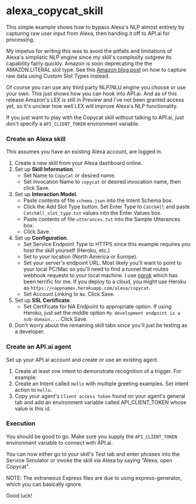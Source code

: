 # alexa_copycat_skill

This simple example shows how to bypass Alexa's NLP almost entirely by capturing raw user input from Alexa, then handing it off to API.ai for processing.

My impetus for writing this was to avoid the pitfalls and limitations of Alexa's simplistic NLP engine since my skill's complexity outgrew its capability fairly quickly. Amazon is soon deprecating the the AMAZON.LITERAL slot type. See this [Amazon blog post](https://developer.amazon.com/blogs/post/Tx3IHSFQSUF3RQP/why-a-custom-slot-is-the-literal-solution) on how to capture raw data using Custom Slot Types instead.

Of course you can use any third party NLP/NLU engine you choose or use your own. This just shows how you can hook into API.ai. And as of this release Amazon's LEX is still in Preview and I've not been granted access yet, so it's unclear how well LEX will improve Alexa's NLP functionality.

If you just want to play with the Copycat skill without talking to API.ai, just don't specify a `API_CLIENT_TOKEN` environment variable.

### Create an Alexa skill

This assumes you have an existing Alexa account, are logged in.

1. Create a new skill from your Alexa dashboard online.
2. Set up **Skill Information**.
    - Set Name to `CopyCat` or desired name.
    - Set Invocation Name to `copycat` or desired invocation name, then click Save.
3. Set up **Interaction Model**.
    - Paste contents of file `schema.json` into the Intent Schema box.
    - Click the Add Slot Type button. Set Enter Type to `CatchAll` and paste `CatchAll_slot_type.txt` values into the Enter Values box.
    - Paste contents of file `utterances.txt` into the Sample Utterances box.
    - Click Save.
4. Set up **Configuration**.
    - Set Service Endpoint Type to HTTPS since this example requires you host the skill yourself (Heroku, etc.)
    - Set to your location (North America or Europe).
    - Set your server's endpoint URL. Most likely you'll want to point to your local PC/Mac so you'll need to find a tunnel that routes webhook requests to your local machine. I use [ngrok](https://ngrok.com/) which has been terrific for me. If you deploy to a cloud, you might use Heroku as `https://<appname>.herokuapp.com/alexa/copycat`.
    - Set Account Linking to `No`. Click Save.
5. Set up **SSL Certificate**.
    - Set Certificate for NA Endpoint to appropriate option. If using Heroku, just set the middle option `My development endpoint is a sub-domain...`. Click Save.
6. Don't worry about the remaining skill tabs since you'll just be testing as a developer.

### Create an API.ai agent

Set up your API.ai account and create or use an existing agent.

1. Create at least one intent to demonstrate recognition of a trigger. For example:
1. Create an Intent called `Hello` with multiple greeting examples. Set intent action to `hello`.
1. Copy your agent's `Client access token` found on your agent's general tab and add an environment variable called API_CLIENT_TOKEN whose value is this id.

### Execution

You should be good to go. Make sure you supply the `API_CLIENT_TOKEN` environment variable to connect with API.ai.

You can now either go to your skill's Test tab and enter phrases into the Service Simulator or invoke the skill via Alexa by saying "Alexa, open Copycat".

NOTE: The extraneous Express files are due to using express-generator, which you can basically ignore.

Good luck!
